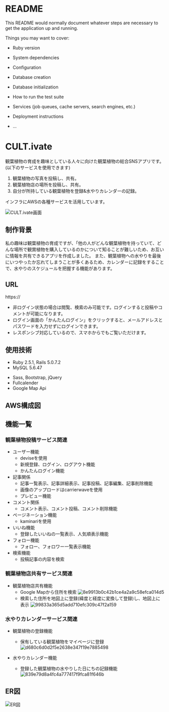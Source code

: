 # README

This README would normally document whatever steps are necessary to get the
application up and running.

Things you may want to cover:

* Ruby version

* System dependencies

* Configuration

* Database creation

* Database initialization

* How to run the test suite

* Services (job queues, cache servers, search engines, etc.)

* Deployment instructions

* ...


# CULT.ivate
観葉植物の育成を趣味としている人々に向けた観葉植物の総合SNSアプリです。
(以下のサービスを使用できます)
1. 観葉植物の写真を投稿し、共有。<br>
2. 観葉植物店の場所を投稿し、共有。<br>
3. 自分が所持している観葉植物を登録&水やりカレンダーの記録。<br>

インフラにAWSの各種サービスを活用しています。<br>
<!-- 開発環境と本番環境にDocker、インフラにAWSの各種サービスを活用しています。<br> -->
<!-- また、CircleCIを用いてCI/CDパイプラインを実現しています。 -->
![CULT.ivate画面](https://user-images.githubusercontent.com/64722228/84588844-943a4c80-ae65-11ea-9d38-39bb6235850f.png)

## 制作背景
私の趣味は観葉植物の育成ですが、「他の人がどんな観葉植物を持っていて、どんな場所で観賞植物を購入しているのかについて知ることが難しいため、お互いに情報を共有できるアプリを作成しました。
また、観葉植物への水やりを最後にいつやったか忘れてしまうことが多くあるため、カレンダーに記録をすることで、水やりのスケジュールを把握する機能があります。

## URL
https://<br>
- 非ログイン状態の場合は閲覧、検索のみ可能です。ログインすると投稿やコメントが可能になります。<br>
- ログイン画面の「かんたんログイン」をクリックすると、メールアドレスとパスワードを入力せずにログインできます。<br>
- レスポンシブ対応しているので、スマホからでもご覧いただけます。

## 使用技術
- Ruby 2.5.1, Rails 5.0.7.2
- MySQL 5.6.47
<!-- - Nginx, Puma
- AWS（VPC, ECS, ECR, RDS, Route 53, ELB, ACM, S3, CloudFront）
- Docker/docker-compose
- CircleCI (CI/CDパイプラインを構築)
- RSpec -->
- Sass, Bootstrap, jQuery
- Fullcalender
- Google Map Api

## AWS構成図
<!-- ![AWS構成図]() -->

## 機能一覧
### 観葉植物投稿サービス関連
- ユーザー機能
  - deviseを使用
  - 新規登録、ログイン、ログアウト機能
  - かんたんログイン機能
- 記事関係
  - 記事一覧表示、記事詳細表示、記事投稿、記事編集、記事削除機能
  - 画像のアップロードはcarrierwaveを使用
  - プレビュー機能
- コメント関係
  - コメント表示、コメント投稿、コメント削除機能
- ページネーション機能
  - kaminariを使用
  <!-- - (kaminari + Infinite Scroll)を使用 -->
- いいね機能
  - 登録したいいねの一覧表示、人気順表示機能
  <!-- - Ajaxを使用 -->
- フォロー機能
  - フォロー、フォロワー一覧表示機能
  <!-- - Ajaxを使用 -->
- 検索機能
  - 投稿記事の内容を検索
### 観葉植物店共有サービス関連
- 観葉植物店共有機能
  - Google Mapから住所を検索
  ![8e9913b0c42b1ce4a2a9c58efca014d5](https://user-images.githubusercontent.com/64722228/84589738-9b645900-ae6b-11ea-85f9-9010d9164a90.gif)
  - 検索した住所を地図上に登録(緯度と経度に変換して登録)し、地図上に表示
  ![99833a365d5add710efc309c47f2a159](https://user-images.githubusercontent.com/64722228/84589821-4b39c680-ae6c-11ea-8958-145f16d1dfe1.gif)
### 水やりカレンダーサービス関連
- 観葉植物の登録機能
  - 保有している観葉植物をマイページに登録
  ![d680c6d0d2f5e2638e347f19e7885498](https://user-images.githubusercontent.com/64722228/84590046-1e86ae80-ae6e-11ea-9510-8e60ece783b6.gif)

- 水やりカレンダー機能
  - 登録した観葉植物の水やりした日にちの記録機能
  ![839e79d8a4fc4a777417f9fca81f646b](https://user-images.githubusercontent.com/64722228/84589912-14b07b80-ae6d-11ea-8eb2-73baf521f9f0.gif)
<!-- - 管理ユーザー機能
  - ユーザー一覧の表示、一般ユーザーのアカウントや投稿、コメントを削除可能 -->
<!-- - Rspecによる自動テスト機能
  - 単体テスト機能
  - 統合テスト機能 -->
<!-- - その他
  - SelectBoxの中身を動的に変更する機能
    - 都道府県SelectBoxに対する市区町村SelectBoxをAjaxで動的に制御 -->

## ER図
![ER図](https://user-images.githubusercontent.com/64722228/84588808-4887a300-ae65-11ea-8636-64687c1887c0.png)
